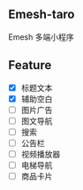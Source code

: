 ## Emesh-taro

Emesh 多端小程序

## Feature
- [x] 标题文本
- [x] 辅助空白
- [ ] 图片广告
- [ ] 图文导航
- [ ] 搜索
- [ ] 公告栏
- [ ] 视频播放器
- [ ] 电梯导航
- [ ] 商品卡片 
